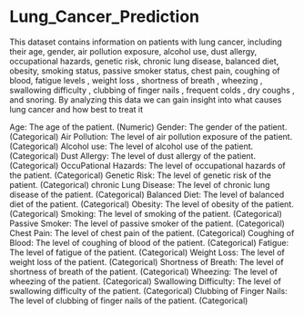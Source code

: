 # Lung_Cancer_Prediction

This dataset contains information on patients with lung cancer, including their age, gender, air pollution exposure, alcohol use, dust allergy, occupational hazards, genetic risk, chronic lung disease, balanced diet, obesity, smoking status, passive smoker status, chest pain, coughing of blood, fatigue levels , weight loss , shortness of breath , wheezing , swallowing difficulty , clubbing of finger nails , frequent colds , dry coughs , and snoring. By analyzing this data we can gain insight into what causes lung cancer and how best to treat it

Age: The age of the patient. (Numeric)
Gender: The gender of the patient. (Categorical)
Air Pollution: The level of air pollution exposure of the patient. (Categorical)
Alcohol use: The level of alcohol use of the patient. (Categorical)
Dust Allergy: The level of dust allergy of the patient. (Categorical)
OccuPational Hazards: The level of occupational hazards of the patient. (Categorical)
Genetic Risk: The level of genetic risk of the patient. (Categorical)
chronic Lung Disease: The level of chronic lung disease of the patient. (Categorical)
Balanced Diet: The level of balanced diet of the patient. (Categorical)
Obesity: The level of obesity of the patient. (Categorical)
Smoking: The level of smoking of the patient. (Categorical)
Passive Smoker: The level of passive smoker of the patient. (Categorical)
Chest Pain: The level of chest pain of the patient. (Categorical)
Coughing of Blood: The level of coughing of blood of the patient. (Categorical)
Fatigue: The level of fatigue of the patient. (Categorical)
Weight Loss: The level of weight loss of the patient. (Categorical)
Shortness of Breath: The level of shortness of breath of the patient. (Categorical)
Wheezing: The level of wheezing of the patient. (Categorical)
Swallowing Difficulty: The level of swallowing difficulty of the patient. (Categorical)
Clubbing of Finger Nails: The level of clubbing of finger nails of the patient. (Categorical)
